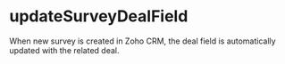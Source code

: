 # updateSurveyDealField
When new survey is created in Zoho CRM, the deal field is automatically updated with the related deal.
